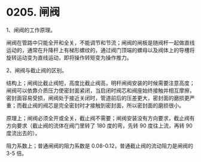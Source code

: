 # 0205. 闸阀

1、闸阀的工作原理。

闸阀在管路中只能全开和全关，不能调节和节流；闸阀的闸板是随阀杆一起做直线运动的，通常在升降杆上有梯形螺纹的，通过阀门顶端的螺母以及阀体上的导槽将旋转运动变为直线运动，即将操作转矩变为操作推力。

2、闸阀与截止阀的区别。

结构上；闸阀比截止阀短，高度比截止阀高，明杆闸阀安装的时候需要注意高度；闸阀可以依靠介质压力使密封面紧闭，当启闭时阀芯和阀座始终接触并相互摩擦，密封面容易受损，闸阀处于接近关闭时，管道前后的压差更大，密封面的磨损更严重；而截止阀的阀芯是完全密封时才接触到密封面，所以密封面的磨损很小。

原理上；闸阀必须全开或全关，截止阀不需要；闸阀安装没有方向要求，截止阀有方向要求（截止阀的流体在阀门里转了 180 度的弯，先转 90 度往上流，再转 90 度流出去的）。

阻力系数上；普通闸阀的阻力系数是 0.08-0.12，普通截止阀的流动阻力是闸阀的 3-5 倍。